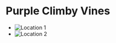 # Purple Climby Vines
- ![Location 1](<https://raw.githubusercontent.com/NardoDragon/XBC3-flowershow/main/public/assets/Pasted image 20230825171208.png>)
- ![Location 2](<https://raw.githubusercontent.com/NardoDragon/XBC3-flowershow/main/public/assets/Pasted image 20230825183933.png>)
